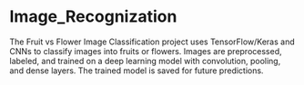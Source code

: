 # Image_Recognization
The Fruit vs Flower Image Classification project uses TensorFlow/Keras and CNNs to classify images into fruits or flowers. Images are preprocessed, labeled, and trained on a deep learning model with convolution, pooling, and dense layers. The trained model is saved for future predictions.
